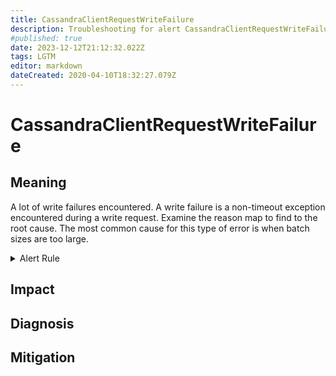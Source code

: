 ```yaml
---
title: CassandraClientRequestWriteFailure
description: Troubleshooting for alert CassandraClientRequestWriteFailure
#published: true
date: 2023-12-12T21:12:32.022Z
tags: LGTM
editor: markdown
dateCreated: 2020-04-10T18:32:27.079Z
---
```


# CassandraClientRequestWriteFailure

## Meaning
[//]: # "Short paragraph that explains what the alert means"
A lot of write failures encountered. A write failure is a non-timeout exception encountered during a write request. Examine the reason map to find to the root cause. The most common cause for this type of error is when batch sizes are too large.

<details>
  <summary>Alert Rule</summary>

  ```yaml
alert: CassandraClientRequestWriteFailure
expr: increase(cassandra_stats{name="org:apache:cassandra:metrics:clientrequest:write:failures:oneminuterate"}[1m]) > 0
for: 0m
labels:
    severity: critical
annotations:
    summary: Cassandra client request write failure (instance {{ $labels.instance }})
    description: |-
        A lot of write failures encountered. A write failure is a non-timeout exception encountered during a write request. Examine the reason map to find to the root cause. The most common cause for this type of error is when batch sizes are too large.
          VALUE = {{ $value }}
          LABELS = {{ $labels }}
    runbook: https://github.com/srerun/prometheus-alerts/content/runbooks/CassandraClientRequestWriteFailure

  ```
</details>


## Impact
[//]: # "What could / will happen if the alert is not addressed"



## Diagnosis
[//]: # "Steps to take to identify the cause of the problem"



## Mitigation
[//]: # "The steps necessary to resolve the alert"

